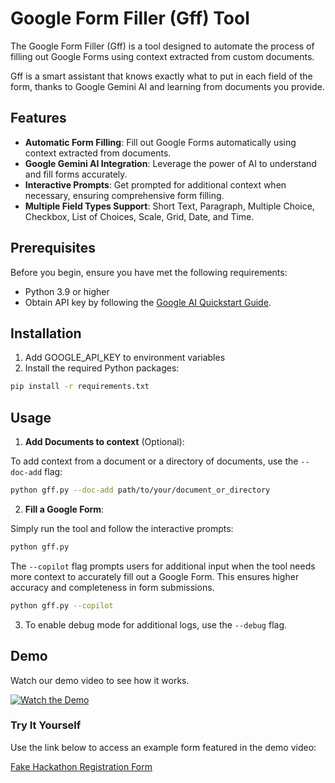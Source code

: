 # Google Form Filler (Gff) Tool

The Google Form Filler (Gff) is a tool designed to automate the process of filling out Google Forms using context extracted from custom documents.

Gff is a smart assistant that knows exactly what to put in each field of the form, thanks to Google Gemini AI and learning from documents you provide.

## Features

- **Automatic Form Filling**: Fill out Google Forms automatically using context extracted from documents.
- **Google Gemini AI Integration**: Leverage the power of AI to understand and fill forms accurately.
- **Interactive Prompts**: Get prompted for additional context when necessary, ensuring comprehensive form filling.
- **Multiple Field Types Support**: Short Text, Paragraph, Multiple Choice, Checkbox, List of Choices, Scale, Grid, Date, and Time.

## Prerequisites

Before you begin, ensure you have met the following requirements:

- Python 3.9 or higher
- Obtain API key by following the [Google AI Quickstart Guide](https://ai.google.dev/tutorials/quickstart).

## Installation
1. Add GOOGLE_API_KEY to environment variables
2. Install the required Python packages:

```bash
pip install -r requirements.txt
```
## Usage

1. **Add Documents to context** (Optional):

To add context from a document or a directory of  documents, use the `--doc-add` flag:
```bash
python gff.py --doc-add path/to/your/document_or_directory
```

2. **Fill a Google Form**:

Simply run the tool and follow the interactive prompts:

```bash
python gff.py
```

The `--copilot` flag prompts users for additional input when the tool needs more context to accurately fill out a Google Form. This ensures higher accuracy and completeness in form submissions.
```bash
python gff.py --copilot
```

3. To enable debug mode for additional logs, use the `--debug` flag.

## Demo

Watch our demo video to see how it works.

[![Watch the Demo](http://img.youtube.com/vi/AeSELE88cJw/3.jpg)](https://youtu.be/AeSELE88cJw)

### Try It Yourself

Use the link below to access an example form featured in the demo video:

[Fake Hackathon Registration Form](https://forms.gle/HGg3VmA1GDAauUSX9)


